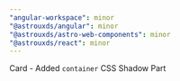 ```yaml
---
"angular-workspace": minor
"@astrouxds/angular": minor
"@astrouxds/astro-web-components": minor
"@astrouxds/react": minor
---
```


Card - Added `container` CSS Shadow Part
